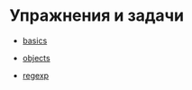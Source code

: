 # Упражнения и задачи
- [basics](./basics/README.md)

- [objects](./objects/README.md)

- [regexp](./regexp/README.md)